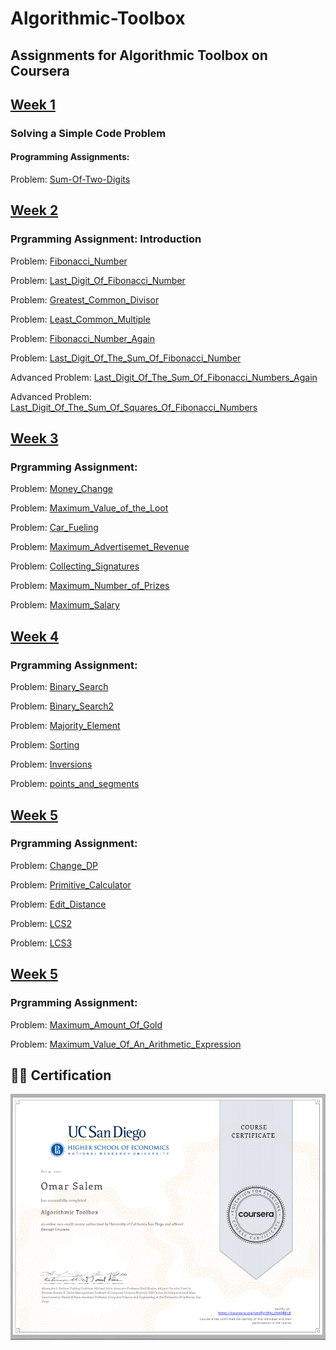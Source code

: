 # Algorithmic-Toolbox

## Assignments for Algorithmic Toolbox on Coursera </br>


## [Week 1](https://github.com/omarsalem33/Algorithmic-Toolbox/blob/main/Algorithmic%20Toolbox/week1/week1_programming_challenges.pdf)</br>

### Solving a Simple Code Problem
#### Programming Assignments:</br>
Problem: [Sum-Of-Two-Digits](https://github.com/omarsalem33/Algorithmic-Toolbox/blob/main/Algorithmic%20Toolbox/week1/1-%20Sum-Of-Two-Digits.cpp)</br>


## [Week 2](https://github.com/omarsalem33/Algorithmic-Toolbox/blob/main/Algorithmic%20Toolbox/week2/week2_algorithmic_warmup.pdf)</br>
###  Prgramming Assignment: Introduction
Problem: [Fibonacci_Number](https://github.com/omarsalem33/Algorithmic-Toolbox/blob/main/Algorithmic%20Toolbox/week2/1-%20fibonacci.cpp) </br>

Problem: [Last_Digit_Of_Fibonacci_Number](https://github.com/omarsalem33/Algorithmic-Toolbox/blob/main/Algorithmic%20Toolbox/week2/2-%20last_digit_of_fibonacci_number.cpp) </br>

Problem: [Greatest_Common_Divisor](https://github.com/omarsalem33/Algorithmic-Toolbox/blob/main/Algorithmic%20Toolbox/week2/3-%20greatest_common_divisor.cpp) </br>

Problem: [Least_Common_Multiple](https://github.com/omarsalem33/Algorithmic-Toolbox/blob/main/Algorithmic%20Toolbox/week2/4-%20least_common_multiple.cpp) </br>

Problem: [Fibonacci_Number_Again](https://github.com/omarsalem33/Algorithmic-Toolbox/blob/main/Algorithmic%20Toolbox/week2/5-%20fibonacci_number_again.cpp) </br>

Problem: [Last_Digit_Of_The_Sum_Of_Fibonacci_Number](https://github.com/omarsalem33/Algorithmic-Toolbox/blob/main/Algorithmic%20Toolbox/week2/6-%20last_digit_of_the_sum_of_fibonacci_numbers.cpp)</br>

Advanced Problem: [Last_Digit_Of_The_Sum_Of_Fibonacci_Numbers_Again](https://github.com/omarsalem33/Algorithmic-Toolbox/blob/main/Algorithmic%20Toolbox/week2/7-%20last_digit_of_the_sum_of_fibonacci_numbers_again.cpp) </br>

Advanced Problem: [Last_Digit_Of_The_Sum_Of_Squares_Of_Fibonacci_Numbers](https://github.com/omarsalem33/Algorithmic-Toolbox/blob/main/Algorithmic%20Toolbox/week2/8-%20last_digit_of_the_sum_of_squares_of_fibonacci_numbers.cpp)</br>

## [Week 3](https://github.com/omarsalem33/Algorithmic-Toolbox/blob/main/Algorithmic%20Toolbox/week3/week3_greedy_algorithms.pdf)</br>
###  Prgramming Assignment:
Problem: [Money_Change](https://github.com/omarsalem33/Algorithmic-Toolbox/blob/main/Algorithmic%20Toolbox/week3/1-%20money_change.cpp)</br>

Problem: [Maximum_Value_of_the_Loot](https://github.com/omarsalem33/Algorithmic-Toolbox/blob/main/Algorithmic%20Toolbox/week3/2-%20Maximum_Value_of_the_Loot.cpp)</br>

Problem: [Car_Fueling](https://github.com/omarsalem33/Algorithmic-Toolbox/blob/main/Algorithmic%20Toolbox/week3/3-%20Car%20Fueling.cpp)</br>

Problem: [Maximum_Advertisemet_Revenue](https://github.com/omarsalem33/Algorithmic-Toolbox/blob/main/Algorithmic%20Toolbox/week3/4-%20Maximum_Advertisemet_Revenue.cpp)</br>

Problem: [Collecting_Signatures](https://github.com/omarsalem33/Algorithmic-Toolbox/blob/main/Algorithmic%20Toolbox/week3/5-%20%20Collecting_Signatures.cpp)</br>

Problem: [Maximum_Number_of_Prizes](https://github.com/omarsalem33/Algorithmic-Toolbox/blob/main/Algorithmic%20Toolbox/week3/6-%20Maximum_Number_of_Prizes.cpp)</br>

Problem: [Maximum_Salary](https://github.com/omarsalem33/Algorithmic-Toolbox/blob/main/Algorithmic%20Toolbox/week3/7-%20Maximum_Salary.cpp)</br>



## [Week 4](https://github.com/omarsalem33/Algorithmic-Toolbox/blob/main/toolbox_statements.pdf)</br>
###  Prgramming Assignment:
Problem: [Binary_Search](https://github.com/omarsalem33/Algorithmic-Toolbox/blob/main/Algorithmic%20Toolbox/week4/1-binary_search.cpp)</br>

Problem: [Binary_Search2](https://github.com/omarsalem33/Algorithmic-Toolbox/blob/main/Algorithmic%20Toolbox/week4/2-binary_search.cpp)</br>

Problem: [Majority_Element](https://github.com/omarsalem33/Algorithmic-Toolbox/blob/main/Algorithmic%20Toolbox/week4/3-majority_element.cpp)</br>

Problem: [Sorting](https://github.com/omarsalem33/Algorithmic-Toolbox/blob/main/Algorithmic%20Toolbox/week4/4-sorting.cpp)</br>

Problem: [Inversions](https://github.com/omarsalem33/Algorithmic-Toolbox/blob/main/Algorithmic%20Toolbox/week4/5-inversions.cpp)</br>

Problem: [points_and_segments](https://github.com/omarsalem33/Algorithmic-Toolbox/blob/main/Algorithmic%20Toolbox/week4/6-points_and_segments.cpp)</br>


## [Week 5](https://github.com/omarsalem33/Algorithmic-Toolbox/blob/main/toolbox_statements.pdf)</br>
###  Prgramming Assignment:

Problem: [Change_DP](https://github.com/omarsalem33/Algorithmic-Toolbox/blob/main/Algorithmic%20Toolbox/week5/1-change_dp.cpp)</br>

Problem: [Primitive_Calculator](https://github.com/omarsalem33/Algorithmic-Toolbox/blob/main/Algorithmic%20Toolbox/week5/2-primitive_calculator.cpp)</br>

Problem: [Edit_Distance](https://github.com/omarsalem33/Algorithmic-Toolbox/blob/main/Algorithmic%20Toolbox/week5/3-edit_distance.cpp)</br>

Problem: [LCS2](https://github.com/omarsalem33/Algorithmic-Toolbox/blob/main/Algorithmic%20Toolbox/week5/4-lcs2.cpp)</br>

Problem: [LCS3](https://github.com/omarsalem33/Algorithmic-Toolbox/blob/main/Algorithmic%20Toolbox/week5/5-lcs3.cpp)</br>


## [Week 5](https://github.com/omarsalem33/Algorithmic-Toolbox/blob/main/toolbox_statements.pdf)</br>
###  Prgramming Assignment:

Problem: [Maximum_Amount_Of_Gold](https://github.com/omarsalem33/Algorithmic-Toolbox/blob/main/Algorithmic%20Toolbox/week6/1-knapsack.cpp)</br>

Problem: [Maximum_Value_Of_An_Arithmetic_Expression](https://github.com/omarsalem33/Algorithmic-Toolbox/blob/main/Algorithmic%20Toolbox/week6/3-placing_parentheses.cpp)</br>


## 🎉🎈 Certification 

![coursera algorithmic toolbox certification-page-001](https://github.com/omarsalem33/Algorithmic-Toolbox/blob/main/Certification.png)




